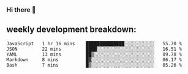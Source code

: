 ### Hi there 👋
## weekly development breakdown:
<!--START_SECTION:waka-->
```text
JavaScript   1 hr 16 mins    ██████████████░░░░░░░░░░░   55.70 % 
JSON         22 mins         ████░░░░░░░░░░░░░░░░░░░░░   16.51 % 
YAML         13 mins         ██▒░░░░░░░░░░░░░░░░░░░░░░   09.78 % 
Markdown     8 mins          █▓░░░░░░░░░░░░░░░░░░░░░░░   06.17 % 
Bash         7 mins          █▒░░░░░░░░░░░░░░░░░░░░░░░   05.26 % 
```
<!--END_SECTION:waka-->

<!--
**zazu7765/zazu7765** is a ✨ _special_ ✨ repository because its `README.md` (this file) appears on your GitHub profile.

Here are some ideas to get you started:

- 🔭 I’m currently working on ...
- 🌱 I’m currently learning ...
- 👯 I’m looking to collaborate on ...
- 🤔 I’m looking for help with ...
- 💬 Ask me about ...
- 📫 How to reach me: ...
- 😄 Pronouns: ...
- ⚡ Fun fact: ...
-->
